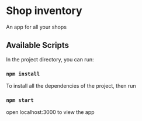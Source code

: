 # Shop inventory

An app for all your shops

## Available Scripts

In the project directory, you can run:

### `npm install`

To install all the dependencies of the project, then run

### `npm start`

open localhost:3000 to view the app
